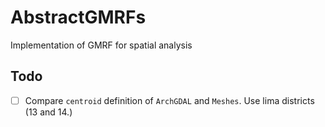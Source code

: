 # AbstractGMRFs
Implementation of GMRF for spatial analysis


## Todo

- [ ] Compare `centroid` definition of `ArchGDAL` and `Meshes`. Use lima districts
  (13 and 14.)
